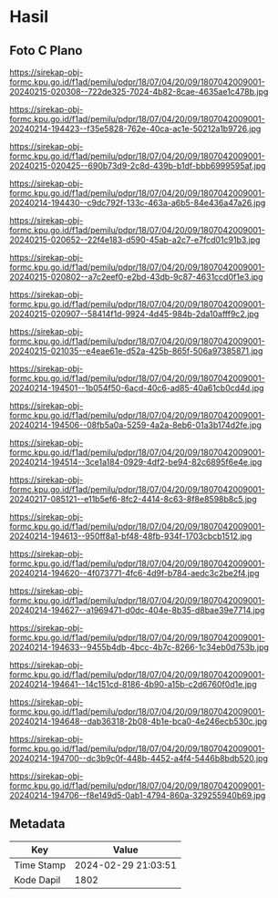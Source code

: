 # Hasil

## Foto C Plano

https://sirekap-obj-formc.kpu.go.id/f1ad/pemilu/pdpr/18/07/04/20/09/1807042009001-20240215-020308--722de325-7024-4b82-8cae-4635ae1c478b.jpg

https://sirekap-obj-formc.kpu.go.id/f1ad/pemilu/pdpr/18/07/04/20/09/1807042009001-20240214-194423--f35e5828-762e-40ca-ac1e-50212a1b9726.jpg

https://sirekap-obj-formc.kpu.go.id/f1ad/pemilu/pdpr/18/07/04/20/09/1807042009001-20240215-020425--690b73d9-2c8d-439b-b1df-bbb6999595af.jpg

https://sirekap-obj-formc.kpu.go.id/f1ad/pemilu/pdpr/18/07/04/20/09/1807042009001-20240214-194430--c9dc792f-133c-463a-a6b5-84e436a47a26.jpg

https://sirekap-obj-formc.kpu.go.id/f1ad/pemilu/pdpr/18/07/04/20/09/1807042009001-20240215-020652--22f4e183-d590-45ab-a2c7-e7fcd01c91b3.jpg

https://sirekap-obj-formc.kpu.go.id/f1ad/pemilu/pdpr/18/07/04/20/09/1807042009001-20240215-020802--a7c2eef0-e2bd-43db-9c87-4631ccd0f1e3.jpg

https://sirekap-obj-formc.kpu.go.id/f1ad/pemilu/pdpr/18/07/04/20/09/1807042009001-20240215-020907--58414f1d-9924-4d45-984b-2da10afff9c2.jpg

https://sirekap-obj-formc.kpu.go.id/f1ad/pemilu/pdpr/18/07/04/20/09/1807042009001-20240215-021035--e4eae61e-d52a-425b-865f-506a97385871.jpg

https://sirekap-obj-formc.kpu.go.id/f1ad/pemilu/pdpr/18/07/04/20/09/1807042009001-20240214-194501--1b054f50-6acd-40c6-ad85-40a61cb0cd4d.jpg

https://sirekap-obj-formc.kpu.go.id/f1ad/pemilu/pdpr/18/07/04/20/09/1807042009001-20240214-194506--08fb5a0a-5259-4a2a-8eb6-01a3b174d2fe.jpg

https://sirekap-obj-formc.kpu.go.id/f1ad/pemilu/pdpr/18/07/04/20/09/1807042009001-20240214-194514--3ce1a184-0929-4df2-be94-82c6895f6e4e.jpg

https://sirekap-obj-formc.kpu.go.id/f1ad/pemilu/pdpr/18/07/04/20/09/1807042009001-20240217-085121--e11b5ef6-8fc2-4414-8c63-8f8e8598b8c5.jpg

https://sirekap-obj-formc.kpu.go.id/f1ad/pemilu/pdpr/18/07/04/20/09/1807042009001-20240214-194613--950ff8a1-bf48-48fb-934f-1703cbcb1512.jpg

https://sirekap-obj-formc.kpu.go.id/f1ad/pemilu/pdpr/18/07/04/20/09/1807042009001-20240214-194620--4f073771-4fc6-4d9f-b784-aedc3c2be2f4.jpg

https://sirekap-obj-formc.kpu.go.id/f1ad/pemilu/pdpr/18/07/04/20/09/1807042009001-20240214-194627--a1969471-d0dc-404e-8b35-d8bae39e7714.jpg

https://sirekap-obj-formc.kpu.go.id/f1ad/pemilu/pdpr/18/07/04/20/09/1807042009001-20240214-194633--9455b4db-4bcc-4b7c-8266-1c34eb0d753b.jpg

https://sirekap-obj-formc.kpu.go.id/f1ad/pemilu/pdpr/18/07/04/20/09/1807042009001-20240214-194641--14c151cd-8186-4b90-a15b-c2d6760f0d1e.jpg

https://sirekap-obj-formc.kpu.go.id/f1ad/pemilu/pdpr/18/07/04/20/09/1807042009001-20240214-194648--dab36318-2b08-4b1e-bca0-4e246ecb530c.jpg

https://sirekap-obj-formc.kpu.go.id/f1ad/pemilu/pdpr/18/07/04/20/09/1807042009001-20240214-194700--dc3b9c0f-448b-4452-a4f4-5446b8bdb520.jpg

https://sirekap-obj-formc.kpu.go.id/f1ad/pemilu/pdpr/18/07/04/20/09/1807042009001-20240214-194706--f8e149d5-0ab1-4794-860a-329255940b69.jpg


## Metadata

| Key        | Value               |
| ---------- | ------------------- |
| Time Stamp | 2024-02-29 21:03:51 |
| Kode Dapil | 1802                |



